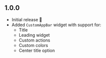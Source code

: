 ## 1.0.0

- Initial release 🎉
- Added `CustomAppBar` widget with support for:
    - Title
    - Leading widget
    - Custom actions
    - Custom colors
    - Center title option